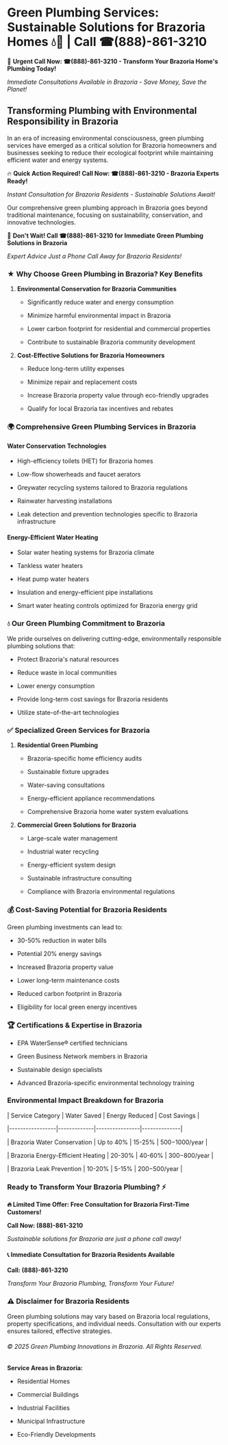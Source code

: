 # Green Plumbing Services: Sustainable Solutions for Brazoria Homes 💧🌿 | Call ☎(888)-861-3210

🚨 **Urgent Call Now: ☎(888)-861-3210 - Transform Your Brazoria Home's Plumbing Today!**
*Immediate Consultations Available in Brazoria - Save Money, Save the Planet!*

## Transforming Plumbing with Environmental Responsibility in Brazoria

In an era of increasing environmental consciousness, green plumbing services have emerged as a critical solution for Brazoria homeowners and businesses seeking to reduce their ecological footprint while maintaining efficient water and energy systems. 

🔥 **Quick Action Required! Call Now: ☎(888)-861-3210 - Brazoria Experts Ready!**
*Instant Consultation for Brazoria Residents - Sustainable Solutions Await!*

Our comprehensive green plumbing approach in Brazoria goes beyond traditional maintenance, focusing on sustainability, conservation, and innovative technologies.

🚨 **Don't Wait! Call ☎(888)-861-3210 for Immediate Green Plumbing Solutions in Brazoria**
*Expert Advice Just a Phone Call Away for Brazoria Residents!*

### ★ Why Choose Green Plumbing in Brazoria? Key Benefits

1. **Environmental Conservation for Brazoria Communities** 
   - Significantly reduce water and energy consumption
   - Minimize harmful environmental impact in Brazoria
   - Lower carbon footprint for residential and commercial properties
   - Contribute to sustainable Brazoria community development

2. **Cost-Effective Solutions for Brazoria Homeowners** 
   - Reduce long-term utility expenses
   - Minimize repair and replacement costs
   - Increase Brazoria property value through eco-friendly upgrades
   - Qualify for local Brazoria tax incentives and rebates

### 🌍 Comprehensive Green Plumbing Services in Brazoria

#### Water Conservation Technologies
- High-efficiency toilets (HET) for Brazoria homes
- Low-flow showerheads and faucet aerators
- Greywater recycling systems tailored to Brazoria regulations
- Rainwater harvesting installations
- Leak detection and prevention technologies specific to Brazoria infrastructure

#### Energy-Efficient Water Heating
- Solar water heating systems for Brazoria climate
- Tankless water heaters
- Heat pump water heaters
- Insulation and energy-efficient pipe installations
- Smart water heating controls optimized for Brazoria energy grid

### 💧 Our Green Plumbing Commitment to Brazoria

We pride ourselves on delivering cutting-edge, environmentally responsible plumbing solutions that:
- Protect Brazoria's natural resources
- Reduce waste in local communities
- Lower energy consumption
- Provide long-term cost savings for Brazoria residents
- Utilize state-of-the-art technologies

### ✅ Specialized Green Services for Brazoria

1. **Residential Green Plumbing**
   - Brazoria-specific home efficiency audits
   - Sustainable fixture upgrades
   - Water-saving consultations
   - Energy-efficient appliance recommendations
   - Comprehensive Brazoria home water system evaluations

2. **Commercial Green Solutions for Brazoria**
   - Large-scale water management
   - Industrial water recycling
   - Energy-efficient system design
   - Sustainable infrastructure consulting
   - Compliance with Brazoria environmental regulations

### 💰 Cost-Saving Potential for Brazoria Residents

Green plumbing investments can lead to:
- 30-50% reduction in water bills
- Potential 20% energy savings
- Increased Brazoria property value
- Lower long-term maintenance costs
- Reduced carbon footprint in Brazoria
- Eligibility for local green energy incentives

### 🏆 Certifications & Expertise in Brazoria

- EPA WaterSense® certified technicians
- Green Business Network members in Brazoria
- Sustainable design specialists
- Advanced Brazoria-specific environmental technology training

### Environmental Impact Breakdown for Brazoria

| Service Category | Water Saved | Energy Reduced | Cost Savings |
|-----------------|-------------|----------------|--------------|
| Brazoria Water Conservation | Up to 40% | 15-25% | $500-$1000/year |
| Brazoria Energy-Efficient Heating | 20-30% | 40-60% | $300-$800/year |
| Brazoria Leak Prevention | 10-20% | 5-15% | $200-$500/year |

### Ready to Transform Your Brazoria Plumbing? ⚡

**🔥 Limited Time Offer: Free Consultation for Brazoria First-Time Customers!**

**Call Now: (888)-861-3210**
*Sustainable solutions for Brazoria are just a phone call away!*

#### 📞 Immediate Consultation for Brazoria Residents Available

**Call: (888)-861-3210**
*Transform Your Brazoria Plumbing, Transform Your Future!*

### ⚠️ Disclaimer for Brazoria Residents

Green plumbing solutions may vary based on Brazoria local regulations, property specifications, and individual needs. Consultation with our experts ensures tailored, effective strategies.

###### © 2025 Green Plumbing Innovations in Brazoria. All Rights Reserved.

**Service Areas in Brazoria:** 
- Residential Homes
- Commercial Buildings
- Industrial Facilities
- Municipal Infrastructure
- Eco-Friendly Developments